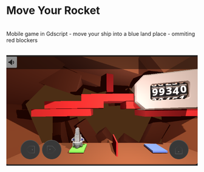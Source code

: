 <h1>Move Your Rocket</h1>
<br>Mobile game in Gdscript -  move your ship into a blue land place - ommiting red blockers<br><br> 

![image](https://github.com/athomicus/rocket1/blob/main/sfx/image.png)
 
